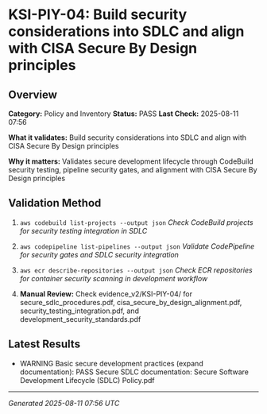 # KSI-PIY-04: Build security considerations into SDLC and align with CISA Secure By Design principles

## Overview

**Category:** Policy and Inventory
**Status:** PASS
**Last Check:** 2025-08-11 07:56

**What it validates:** Build security considerations into SDLC and align with CISA Secure By Design principles

**Why it matters:** Validates secure development lifecycle through CodeBuild security testing, pipeline security gates, and alignment with CISA Secure By Design principles

## Validation Method

1. `aws codebuild list-projects --output json`
   *Check CodeBuild projects for security testing integration in SDLC*

2. `aws codepipeline list-pipelines --output json`
   *Validate CodePipeline for security gates and SDLC security integration*

3. `aws ecr describe-repositories --output json`
   *Check ECR repositories for container security scanning in development workflow*

4. **Manual Review:** Check evidence_v2/KSI-PIY-04/ for secure_sdlc_procedures.pdf, cisa_secure_by_design_alignment.pdf, security_testing_integration.pdf, and development_security_standards.pdf

## Latest Results

- WARNING Basic secure development practices (expand documentation): PASS Secure SDLC documentation: Secure Software Development Lifecycle (SDLC) Policy.pdf

---
*Generated 2025-08-11 07:56 UTC*